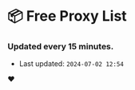 # :package: Free Proxy List
### Updated every 15 minutes.

- Last updated: `2024-07-02 12:54`

:heart:
